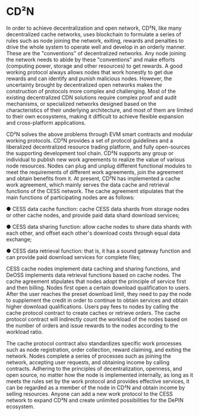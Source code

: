 # CD²N
In order to achieve decentralization and open network, CD²N, like many decentralized cache networks, uses blockchain to formulate a series of rules such as node joining the network, exiting, rewards and penalties to drive the whole system to operate well and develop in an orderly manner. These are the "conventions" of decentralized networks. Any node joining the network needs to abide by these "conventions" and make efforts (computing power, storage and other resources) to get rewards. A good working protocol always allows nodes that work honestly to get due rewards and can identify and punish malicious nodes. However, the uncertainty brought by decentralized open networks makes the construction of protocols more complex and challenging. Most of the existing decentralized CDN solutions require complex proof and audit mechanisms, or specialized networks designed based on the characteristics of their underlying architecture, and most of them are limited to their own ecosystems, making it difficult to achieve flexible expansion and cross-platform applications.

CD²N solves the above problems through EVM smart contracts and modular working protocols. CD²N provides a set of protocol guidelines and a liberalized decentralized resource trading platform, and fully open-sources the supporting development tool chain. CD²N supports any group or individual to publish new work agreements to realize the value of various node resources. Nodes can plug and unplug different functional modules to meet the requirements of different work agreements, join the agreement and obtain benefits from it. At present, CD²N has implemented a cache work agreement, which mainly serves the data cache and retrieval functions of the CESS network. The cache agreement stipulates that the main functions of participating nodes are as follows:

● CESS data cache function: cache CESS data shards from storage nodes or other cache nodes, and provide paid data shard download services;

● CESS data sharing function: allow cache nodes to share data shards with each other, and offset each other's download costs through equal data exchange;

● CESS data retrieval function: that is, it has a sound gateway function and can provide paid download services for complete files;

CESS cache nodes implement data caching and sharing functions, and DeOSS implements data retrieval functions based on cache nodes. The cache agreement stipulates that nodes adopt the principle of service first and then billing. Nodes first open a certain download qualification to users. After the user reaches the preset download limit, they need to pay the node to supplement the credit in order to continue to obtain services and obtain higher download qualifications. Users pay fees to nodes by calling the cache protocol contract to create caches or retrieve orders. The cache protocol contract will indirectly count the workload of the nodes based on the number of orders and issue rewards to the nodes according to the workload ratio.

The cache protocol contract also standardizes specific work processes such as node registration, order collection, reward claiming, and exiting the network. Nodes complete a series of processes such as joining the network, accepting user requests, and obtaining income by calling contracts. Adhering to the principles of decentralization, openness, and open source, no matter how the node is implemented internally, as long as it meets the rules set by the work protocol and provides effective services, it can be regarded as a member of the node in CD²N and obtain income by selling resources. Anyone can add a new work protocol to the CESS network to expand CD²N and create unlimited possibilities for the DePIN ecosystem.
